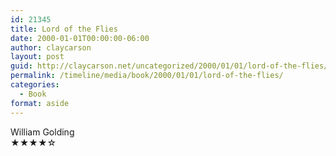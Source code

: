 ```yaml
---
id: 21345
title: Lord of the Flies
date: 2000-01-01T00:00:00-06:00
author: claycarson
layout: post
guid: http://claycarson.net/uncategorized/2000/01/01/lord-of-the-flies/
permalink: /timeline/media/book/2000/01/01/lord-of-the-flies/
categories:
  - Book
format: aside
---
```

<div class="media-details"></div>

<div class="media-creator">William Golding</div>

<div class="media-rating">★★★★☆</div>